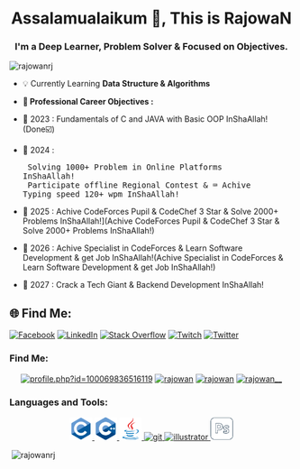 <h1 align="center">Assalamualaikum 👋, This is RajowaN</h1>
<h3 align="center">I'm a Deep Learner, Problem Solver & Focused on Objectives.</h3>

<p align="left"> <img src="https://komarev.com/ghpvc/?username=rajowanrj&label=Profile%20views&color=0e75b6&style=flat" alt="rajowanrj" /> </p>

- 💡 Currently Learning **Data Structure & Algorithms**

- **📝 Professional Career Objectives :**

- 📝 2023 : Fundamentals of C and JAVA with Basic OOP InShaAllah! (Done☑️)

- 📝 2024 : <br><pre>
    Solving 1000+ Problem in Online Platforms InShaAllah!<br>
    Participate offline Regional Contest & ⌨️ Achive Typing speed 120+ wpm InShaAllah!</pre>

- 📝 2025 : Achive CodeForces Pupil & CodeChef 3 Star & Solve 2000+ Problems InShaAllah!](Achive CodeForces Pupil & CodeChef 3 Star & Solve 2000+ Problems InShaAllah!)

- 📝 2026 : Achive Specialist in CodeForces & Learn Software Development & get Job InShaAllah!(Achive Specialist in CodeForces & Learn Software Development & get Job InShaAllah!)

- 📝 2027 : Crack a Tech Giant & Backend Development InShaAllah!

## 🌐 Find Me:
[![Facebook](https://img.shields.io/badge/Facebook-%231877F2.svg?logo=Facebook&logoColor=white)](https://facebook.com/https://www.facebook.com/nirob.753/) [![LinkedIn](https://img.shields.io/badge/LinkedIn-%230077B5.svg?logo=linkedin&logoColor=white)](https://linkedin.com/in/https://www.linkedin.com/in/gias-uddin-4167181b5/) [![Stack Overflow](https://img.shields.io/badge/-Stackoverflow-FE7A16?logo=stack-overflow&logoColor=white)](https://stackoverflow.com/users/https://stackoverflow.com/users/19423230/gias-uddin) [![Twitch](https://img.shields.io/badge/Twitch-%239146FF.svg?logo=Twitch&logoColor=white)](https://twitch.tv/https://twitter.com/GiasUdd83043416) [![Twitter](https://img.shields.io/badge/Twitter-%231DA1F2.svg?logo=Twitter&logoColor=white)](https://twitter.com/https://twitter.com/GiasUdd83043416) 
<h3 align="left">Find Me:</h3>
<p align="middle">
<a href="https://fb.com/profile.php?id=100069836516119" target="blank"><img align="center" src="https://raw.githubusercontent.com/rahuldkjain/github-profile-readme-generator/master/src/images/icons/Social/facebook.svg" alt="profile.php?id=100069836516119" height="50" width="60" /></a>
<a href="https://www.hackerrank.com/rajowan" target="blank"><img align="center" src="https://raw.githubusercontent.com/rahuldkjain/github-profile-readme-generator/master/src/images/icons/Social/hackerrank.svg" alt="rajowan" height="50" width="60" /></a>
<a href="https://codeforces.com/profile/rajowan" target="blank"><img align="center" src="https://raw.githubusercontent.com/rahuldkjain/github-profile-readme-generator/master/src/images/icons/Social/codeforces.svg" alt="rajowan" height="50" width="60" /></a>
<a href="https://discord.gg/rajowan__" target="blank"><img align="center" src="https://raw.githubusercontent.com/rahuldkjain/github-profile-readme-generator/master/src/images/icons/Social/discord.svg" alt="rajowan__" height="60" width="70" /></a>
</p>

<h3 align="left">Languages and Tools:</h3>
<p align="center"> <a href="https://www.cprogramming.com/" target="_blank" rel="noreferrer"> <img src="https://raw.githubusercontent.com/devicons/devicon/master/icons/c/c-original.svg" alt="c" width="40" height="40"/> </a> <a href="https://www.w3schools.com/cpp/" target="_blank" rel="noreferrer"> <img src="https://raw.githubusercontent.com/devicons/devicon/master/icons/cplusplus/cplusplus-original.svg" alt="cplusplus" width="40" height="40"/> </a> <a href="https://git-scm.com/" target="_blank" rel="noreferrer"> <img src="https://raw.githubusercontent.com/devicons/devicon/master/icons/java/java-original.svg" alt="java" width="40" height="40"/> </a> <a href="https://www.photoshop.com/en" target="_blank" rel="noreferrer"> <img src="https://www.vectorlogo.zone/logos/git-scm/git-scm-icon.svg" alt="git" width="40" height="40"/> </a> <a href="https://www.adobe.com/in/products/illustrator.html" target="_blank" rel="noreferrer"> <img src="https://www.vectorlogo.zone/logos/adobe_illustrator/adobe_illustrator-icon.svg" alt="illustrator" width="40" height="40"/> </a> <a href="https://www.java.com" target="_blank" rel="noreferrer"> <img src="https://raw.githubusercontent.com/devicons/devicon/master/icons/photoshop/photoshop-line.svg" alt="photoshop" width="40" height="40"/> </a> </p>

<p>&nbsp;<img align="center" src="https://github-readme-stats.vercel.app/api?username=rajowanrj&show_icons=true&locale=en" alt="rajowanrj" /></p>

